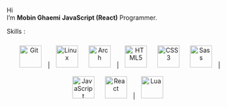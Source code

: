 <!DOCTYPE html>
<html>
  <head>
    <meta charset="utf-8" />
    <meta name="viewport" content="width=device-width, initial-scale=1.0" />
  </head>

  <body>
    <main>
      <p>
        Hi <br />
        I’m <strong>Mobin Ghaemi</strong>
        <strong>JavaScript (React)</strong> Programmer.
      </p>
      <p>Skills :</p>
      <div align="center">  
        <img style="margin: 10px" src="https://profilinator.rishav.dev/skills-assets/git-scm-icon.svg" alt="Git" height="50" /> |
        <img style="margin: 10px" src="https://profilinator.rishav.dev/skills-assets/linux-original.svg" alt="Linux" height="50" />  
        <img style="margin: 10px" src="https://cdn0.iconfinder.com/data/icons/flat-round-system/512/archlinux-512.png" alt="Arch" height="50" /> |
        <img style="margin: 10px" src="https://profilinator.rishav.dev/skills-assets/html5-original-wordmark.svg" alt="HTML5" height="50" />
        <img style="margin: 10px" src="https://profilinator.rishav.dev/skills-assets/css3-original-wordmark.svg" alt="CSS3" height="50" /> 
        <img style="margin: 10px" src="https://profilinator.rishav.dev/skills-assets/sass-original.svg" alt="Sass" height="50" /> |
        <img style="margin: 10px" src="https://profilinator.rishav.dev/skills-assets/javascript-original.svg" alt="JavaScript" height="50" />
        <img style="margin: 10px" src="https://profilinator.rishav.dev/skills-assets/react-original-wordmark.svg" alt="React" height="50" /> |
        <img style="margin: 10px" src="https://upload.wikimedia.org/wikipedia/commons/c/cf/Lua-Logo.svg" alt="Lua" height="50" /> 
    </div>
    </main>
  </body>
</html>

